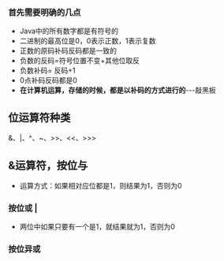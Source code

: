 

### 首先需要明确的几点

-  Java中的所有数字都是有符号的
- 二进制的最高位是0，0表示正数，1表示复数
- 正数的原码补码反码都是一致的
- 负数的反码=符号位置不变+其他位取反
- 负数补码= 反码+1
- 0点补码反码都是0
- **在计算机运算，存储的时候，都是以补码的方式进行的**---敲黑板



## 位运算符种类

&、|、^、~、>>、<<、>>>

## &运算符，按位与

- 运算方式：如果相对应位都是1，则结果为1，否则为0



### 按位或 | 

-  两位中如果只要有一个是1，就结果就为1，否则为0



### 按位异或

